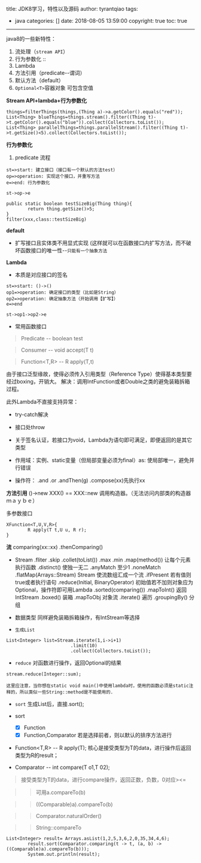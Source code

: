title: JDK8学习，特性以及源码
author: tyrantqiao
tags:
  - java
categories: []
date: 2018-08-05 13:59:00
copyright: true
toc: true
---
java8的一些新特性：

 1. 流处理（`stream API`）
 2. 行为参数化  ::
 3. Lambda
 4. 方法引用（predicate--谓词）
 5. 默认方法（default）
 6. `Optional<T>`容器对象 可包含空值

**Stream API+lambda+行为参数化**

```
things=filterThings(things,(Thing a)->a.getColor().equals("red"));
List<Thing> blueThings=things.stream().filter((Thing t)->t.getColor().equals("blue")).collect(Collectors.toList());
List<Thing> parallelThings=things.parallelStream().filter((Thing t)->t.getSize()<5).collect(Collectors.toList());
```

**行为参数化**
 1. predicate 流程

```flow
st=>start: 建立接口（接口有一个默认的方法test）
op=>operation: 实现这个接口，并重写方法
e=>end: 行为参数化

st->op->e
```

```
public static boolean testSizeBig(Thing thing){
        return thing.getSize()>5;
}
filter(xxx,class::testSizeBig)
```

**default**

 - 扩写接口且实体类不用显式实现
 (这样就可以在函数接口内扩写方法，而不破坏函数接口的唯一性--`只能有一个抽象方法`

**Lambda**

- 本质是对应接口的签名

```flow
st=>start: ()->()
op1=>operation: 确定接口的类型（比如是String）
op2=>operation: 确定抽象方法（开始调用【扩写】）
e=>end

st->op1->op2->e
```

- 常用函数接口
> Predicate -- boolean test

> Consumer  -- void accept(T t)

> Function<T,R> -- R apply(T,t)

由于接口泛型缘故，使得必须传入引用类型（Reference Type）使得基本类型要经过boxing，开销大。
解决：调用IntFunction或者Double之类的避免装箱拆箱过程。

此外Lambda不直接支持异常：
- try-catch解决
- 接口处throw

- 关于签名认证，若接口为void，Lambda为语句即可满足，即便返回的是其它类型

- 作用域：实例、static变量（但局部变量必须为final）as: 使局部唯一，避免并行错误

- 操作符： .and .or .andThen(g) .compose(xx)先执行xx

**方法引用**
()->new XXX() == XXX::new 调用构造器。（无法访问内部类的构造器ｍａｙｂｅ）

多参数接口
```
XFunction<T,U,V,R>{
        R apply(T t,U u, R r);
}
```

**流**
comparing(xx::xx)
.thenComparing()

- Stream
.fliter
.skip
.collet(toList())
.max
.min
.map(method()) 让每个元素执行函数
.distinct() 使独一无二
.anyMatch 至少1
.noneMatch
.flatMap(Arrays::Stream) Stream<String> 使流数组汇成一个流
.ifPresent  若有值则true或者执行语句
.reduce(Initial, BinaryOperator<T>) 初始值若不加则对象应为Optional，操作符即可用Lambda
.sorted(comparing())
.mapToInt() 返回IntStream
.boxed() 装箱
.mapToObj 对象流
.iterate() 遍历
.groupingBy() 分组

- 数据类型
同样避免装箱拆箱操作，有IntStream等选择


- `生成List`

```
List<Integer> list=Stream.iterate(1,i->i+1)
                        .limit(10)
                        .collect(Collectors.toList());
```

- `reduce`
对函数进行操作，返回Optional<T>的结果

```
stream.reduce(Integer::sum);
```

    这里应注意，当你想在static void main()中使用lambda时，使用的函数必须是static注释的，所以类似一些String::method是不能使用的.

- `sort`
生成List后，直接.sort();
 -  sort
    - [x] Function
    - [x] Function,Comparator
若是选择前者，则以默认的排序方法进行

- Function<T,R> -- R apply(T);
    核心是接受类型为T的data，进行操作后返回类型为R的result；

- Comparator<T> -- int compare(T o1,T 02);
> 接受类型为T的data，进行compare操作，返回正数，负数，0对应><=

> >  可用a.compareTo(b)

> >  ((Comparable)a).compareTo(b)

> >  Comparator.naturalOrder()

> >  String::compareTo

```
List<Integer> result= Arrays.asList(1,2,5,3,6,2,0,35,34,4,6);
		result.sort(Comparator.comparing(t -> t, (a, b) -> ((Comparable)a).compareTo(b)));
		System.out.println(result);
```